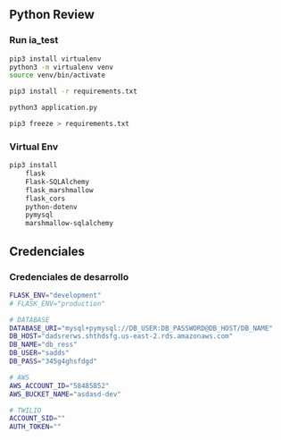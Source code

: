 ## Python Review

### Run ia_test

```bash
pip3 install virtualenv
python3 -m virtualenv venv
source venv/bin/activate

pip3 install -r requirements.txt

python3 application.py

pip3 freeze > requirements.txt
```

### Virtual Env

```bash
pip3 install
    flask
    Flask-SQLAlchemy
    flask_marshmallow
    flask_cors
    python-dotenv
    pymysql
    marshmallow-sqlalchemy
```

## Credenciales

### Credenciales de desarrollo

```bash
FLASK_ENV="development"
# FLASK_ENV="production"

# DATABASE
DATABASE_URI="mysql+pymysql://DB_USER:DB_PASSWORD@DB_HOST/DB_NAME"
DB_HOST="dadsrerws.shthdsfg.us-east-2.rds.amazonaws.com"
DB_NAME="db_ress"
DB_USER="sadds"
DB_PASS="345g4ghsfdgd"

# AWS
AWS_ACCOUNT_ID="58485852"
AWS_BUCKET_NAME="asdasd-dev"

# TWILIO
ACCOUNT_SID=""
AUTH_TOKEN=""
```
